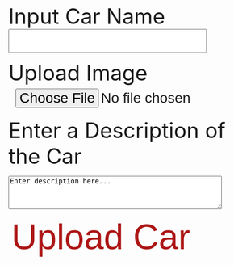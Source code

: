 

<label for="inputCarName">Input Car Name</label>
<input id="inputCarName" type="text" name="inputCarName" autocomplete="off" />


<label for="img">Upload Image</label>
<input id="inputCarImage" type="file" id="img" name="inputCarImage" accept="image/*">
 
<label for="inputCarDescription">Enter a Description of the Car</label>
<textarea id="inputCarDescription" name="inputCarDescription" rows="4" cols="50">
Enter description here...
</textarea>

<button class="button1" onclick="input()">Upload Car</button>

<script>

function input() {
  name = document.getElementById("inputCarName");
  image = "Temp";
  description = document.getElementById("inputCarDescription");

    const url = "https://breadbops.gq/api/carInventory/post/";

  var details = {
      'name': name,
      'image': image,
      'description': description
  };

  var formBody = [];
  for (var property in details) {
    var encodedKey = encodeURIComponent(property);
    var encodedValue = encodeURIComponent(details[property]);
    formBody.push(encodedKey + "=" + encodedValue);
  }
  formBody = formBody.join("&");
  
  const options = {
    method: 'POST', 
    mode: 'cors', // no-cors, *cors, same-origin
    cache: 'default', // *default, no-cache, reload, force-cache, only-if-cached
    credentials: 'same-origin', // include, *same-origin, omit
    headers: {
      // 'Content-Type': 'application/json'
      'Content-Type': 'application/x-www-form-urlencoded;charset=UTF-8'
    },
    body: formBody
  };

  fetch(url, options)
    .then(response => console.log(response.text()))
    .then(result => console.log(result))
    .catch(error => console.log('error', error));
  
}



</script>

<style>
#input {
    text-shadow: 0 1px 1px hsl(0 0% 0% / 20%);
}


a:focus,
a:hover {
  text-decoration-color: black;
}

input {
  font-size: 2em;
  padding: 0.2em 0.5em;
}   

label {
    font-size: 3em;
}

.button {
  background-color: #ad1616;
  color: white;
  text-align: center;
  transition-duration: 1s;
  cursor: pointer;
}

.button1 {
  background: transparent;
  border: none;
  border-radius: 12px;
  color: #ad1616; 
  font-size: 5em;
}

.button1:hover {
  transition-duration: 1s;
  background-color: #ad1616;
  color: white;
}

</style>